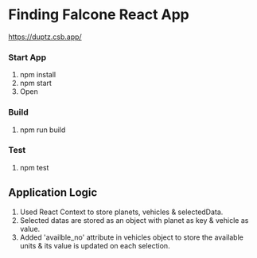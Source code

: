 # Finding Falcone React App 

 https://duptz.csb.app/

### Start App

1) npm install
2) npm start
3) Open 

### Build
1) npm run build

### Test
1) npm test

## Application Logic
1) Used React Context to store planets, vehicles & selectedData.
2) Selected datas are stored as an object with planet as key & vehicle as value.
3) Added 'availble_no' attribute in vehicles object to store the available units & its value is updated on each selection.
